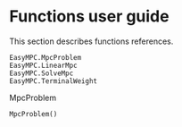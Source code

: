 # Functions user guide

This section describes functions references.


```@docs
EasyMPC.MpcProblem
EasyMPC.LinearMpc
EasyMPC.SolveMpc
EasyMPC.TerminalWeight
```

MpcProblem


```
MpcProblem()
```




